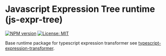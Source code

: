 # Javascript Expression Tree runtime (js-expr-tree)
[![NPM version](https://img.shields.io/npm/v/js-expr-tree.svg?colorB=green)](https://www.npmjs.com/package/js-expr-tree) 
[![License: MIT](https://img.shields.io/badge/License-MIT-green.svg)](https://opensource.org/licenses/MIT)

Base runtime package for typescript expression transformer see [typescript-expression-transformer](https://github.com/Hookyns/expression-transformer).
